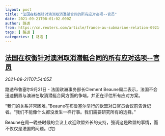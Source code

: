 ```yaml
---
layout: post
title: "法国在权衡针对澳洲取消潜艇合同的所有应对选项--官员"
date: 2021-09-21T08:01:02.000Z
author: 路透
from: https://cn.reuters.com/article/france-au-submarine-relation-0921-idCNKBS2GH0KY
tags: [ 路透 ]
categories: [ 路透 ]
---
```

<!--1632211262000-->
[法国在权衡针对澳洲取消潜艇合同的所有应对选项--官员](https://cn.reuters.com/article/france-au-submarine-relation-0921-idCNKBS2GH0KY)
------

<div>
<div><i>2021-09-21T07:54:05Z</i></div><p>路透布鲁塞尔9月21日 - 法国欧洲事务部长Clement Beaune周二表示，法国不会迅速搁置与澳洲在取消潜艇合同方面的争端，并正在评估所有应对方案。</p><p>“我们的关系非常困难，”Beaune在布鲁塞尔举行的欧盟对口官员会议前告诉记者。“我们不能像什么都没发生一样行事。我们需要研究所有的选择。”</p><p>Beaune在周一晚些时候的会议上欢迎欧盟外长的支持，强调这是欧盟的事情，而不仅仅是法国的问题。(完)</p>
</div>

